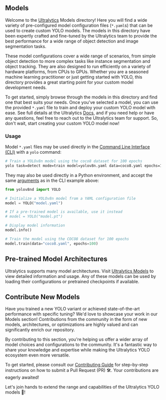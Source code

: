 ## Models

Welcome to the [Ultralytics](https://ultralytics.com) Models directory! Here you will find a wide variety of pre-configured model configuration files (`*.yaml`s) that can be used to create custom YOLO models. The models in this directory have been expertly crafted and fine-tuned by the Ultralytics team to provide the best performance for a wide range of object detection and image segmentation tasks.

These model configurations cover a wide range of scenarios, from simple object detection to more complex tasks like instance segmentation and object tracking. They are also designed to run efficiently on a variety of hardware platforms, from CPUs to GPUs. Whether you are a seasoned machine learning practitioner or just getting started with YOLO, this directory provides a great starting point for your custom model development needs.

To get started, simply browse through the models in this directory and find one that best suits your needs. Once you've selected a model, you can use the provided `*.yaml` file to train and deploy your custom YOLO model with ease. See full details at the Ultralytics [Docs](https://docs.ultralytics.com/models), and if you need help or have any questions, feel free to reach out to the Ultralytics team for support. So, don't wait, start creating your custom YOLO model now!

### Usage

Model `*.yaml` files may be used directly in the [Command Line Interface (CLI)](https://docs.ultralytics.com/usage/cli) with a `yolo` command:

```bash
# Train a YOLOv8n model using the coco8 dataset for 100 epochs
yolo task=detect mode=train model=yolov8n.yaml data=coco8.yaml epochs=100
```

They may also be used directly in a Python environment, and accept the same [arguments](https://docs.ultralytics.com/usage/cfg/) as in the CLI example above:

```python
from yolov8nd import YOLO

# Initialize a YOLOv8n model from a YAML configuration file
model = YOLO("model.yaml")

# If a pre-trained model is available, use it instead
# model = YOLO("model.pt")

# Display model information
model.info()

# Train the model using the COCO8 dataset for 100 epochs
model.train(data="coco8.yaml", epochs=100)
```

## Pre-trained Model Architectures

Ultralytics supports many model architectures. Visit [Ultralytics Models](https://docs.ultralytics.com/models) to view detailed information and usage. Any of these models can be used by loading their configurations or pretrained checkpoints if available.

## Contribute New Models

Have you trained a new YOLO variant or achieved state-of-the-art performance with specific tuning? We'd love to showcase your work in our Models section! Contributions from the community in the form of new models, architectures, or optimizations are highly valued and can significantly enrich our repository.

By contributing to this section, you're helping us offer a wider array of model choices and configurations to the community. It's a fantastic way to share your knowledge and expertise while making the Ultralytics YOLO ecosystem even more versatile.

To get started, please consult our [Contributing Guide](https://docs.ultralytics.com/help/contributing) for step-by-step instructions on how to submit a Pull Request (PR) 🛠️. Your contributions are eagerly awaited!

Let's join hands to extend the range and capabilities of the Ultralytics YOLO models 🙏!
